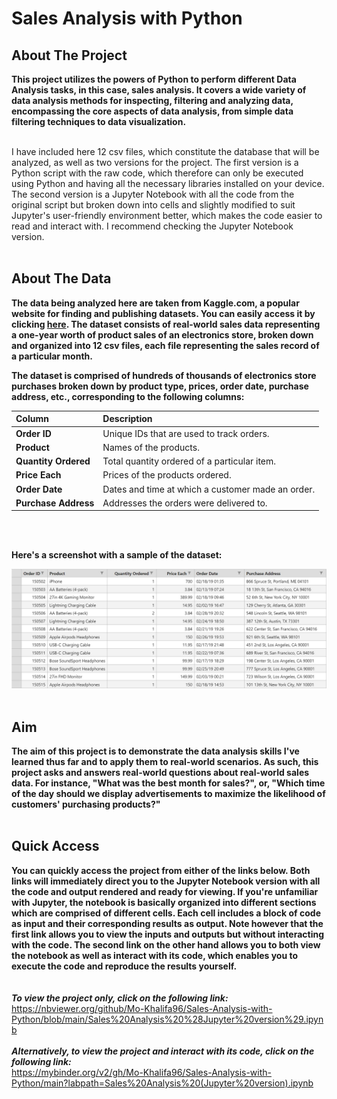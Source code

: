 # Sales Analysis with Python

## About The Project
**This project utilizes the powers of Python to perform different Data Analysis tasks, in this case, sales analysis. It covers a wide variety of
data analysis methods for inspecting, filtering and analyzing data, encompassing the core aspects of data analysis, from simple data filtering 
techniques to data visualization.**
<br>
<br>

I have included here 12 csv files, which constitute the database that will be analyzed, as well as two versions for the project. The first version is 
a Python script with the raw code, which therefore can only be executed using Python and having all the necessary libraries installed on your device. 
The second version is a Jupyter Notebook with all the code from the original script but broken down into cells and slightly modified to suit Jupyter's 
user-friendly environment better, which makes the code easier to read and interact with. I recommend checking the Jupyter Notebook version. 
<br>
<br>

## About The Data
**The data being analyzed here are taken from Kaggle.com, a popular website for finding and publishing datasets. You can easily access it by clicking [here](https://www.kaggle.com/datasets/knightbearr/sales-product-data).
The dataset consists of real-world sales data representing a one-year worth of product sales of an electronics store, broken down and organized into 12 csv files, each file representing the sales record of a particular month.**
<br>


**The dataset is comprised of hundreds of thousands of electronics store purchases broken down by product type, prices, order date,
purchase address, etc., corresponding to the following columns:** <br>

| **Column**             | **Description**                                                |
| :----------------------| :--------------------------------------------------------------|
| **Order ID**           | Unique IDs that are used to track orders.                      |
| **Product**            | Names of the products.                                         |
| **Quantity Ordered**   | Total quantity ordered of a particular item.                   |
| **Price Each**         | Prices of the products ordered.                                |
| **Order Date**         | Dates and time at which a customer made an order.              |
| **Purchase Address**   | Addresses the orders were delivered to.                        |

<br>
<br>

**Here's a screenshot with a sample of the dataset:**
<br>

<img src="sales data screenshot.jpg" alt="https://github.com/Mo-Khalifa96/Sales-Analysis-with-Python/blob/main/sales%20data%20screenshot.jpg" width="800"/>

<br>
<br> 

## Aim 
**The aim of this project is to demonstrate the data analysis skills I've learned thus far and to apply them to real-world scenarios. As such, this 
project asks and answers real-world questions about real-world sales data. For instance, "What was the best month for sales?", or, "Which time of the day 
should we display advertisements to maximize the likelihood of customers' purchasing products?"**
<br>
<br>

## Quick Access
**You can quickly access the project from either of the links below. Both links will immediately direct you to the Jupyter Notebook version with all the code and output rendered and ready for viewing. If you're unfamiliar with Jupyter, the notebook is basically organized into different sections which are comprised of different cells. Each cell includes a block of code as input and their corresponding results as output. Note however that the first link allows you to view the inputs and outputs but without interacting with the code. The second link on the other hand allows you to both view the notebook as well as interact with its code, which enables you to execute the code and reproduce the results yourself.**
<br>
<br>
<br>
***To view the project only, click on the following link:*** <br>
https://nbviewer.org/github/Mo-Khalifa96/Sales-Analysis-with-Python/blob/main/Sales%20Analysis%20%28Jupyter%20version%29.ipynb
<br>
<br>
***Alternatively, to view the project and interact with its code, click on the following link:*** <br>
https://mybinder.org/v2/gh/Mo-Khalifa96/Sales-Analysis-with-Python/main?labpath=Sales%20Analysis%20(Jupyter%20version).ipynb
<br>
<br>
 
